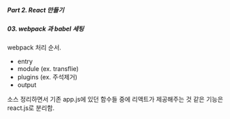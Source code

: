 ##### Part 2. React 만들기

##### 03. webpack 과 babel 세팅

webpack 처리 순서.

- entry
- module (ex. transflie)
- plugins (ex. 주석제거)
- output

소스 정리하면서 기존 app.js에 있던 함수들 중에 리액트가 제공해주는 것 같은 기능은 react.js로 분리함.
